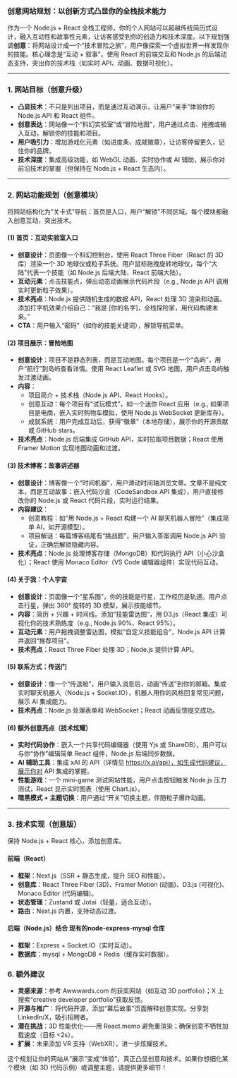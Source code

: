 ### **创意网站规划：以创新方式凸显你的全栈技术能力**

作为一个 Node.js + React 全栈工程师，你的个人网站可以超越传统简历式设计，融入互动性和故事性元素，让访客感受到你的创造力和技术深度。以下规划强调**创意**：将网站设计成一个“技术冒险之旅”，用户像探索一个虚拟世界一样发现你的技能。核心理念是“互动 + 叙事”，使用 React 的前端交互和 Node.js 的后端动态支持，突出你的技术栈（如实时 API、动画、数据可视化）。

---

### **1. 网站目标（创意升级）**
- **凸显技术**：不只是列出项目，而是通过互动演示，让用户“亲手”体验你的 Node.js API 和 React 组件。
- **创意表达**：网站像一个“科幻实验室”或“冒险地图”，用户通过点击、拖拽或输入互动，解锁你的技能和项目。
- **用户吸引力**：增加游戏化元素（如进度条、成就徽章），让访客停留更久，记住你的品牌。
- **技术深度**：集成高级功能，如 WebGL 动画、实时协作或 AI 辅助，展示你对前沿技术的掌握（但保持在 Node.js + React 生态内）。

---

### **2. 网站功能规划（创意模块）**
将网站结构化为“关卡式”导航：首页是入口，用户“解锁”不同区域。每个模块都融入创意互动，突出技术。

#### **(1) 首页：互动实验室入口**
- **创意设计**：页面像一个科幻控制台，使用 React Three Fiber（React 的 3D 库）渲染一个 3D 地球仪或粒子系统。用户鼠标拖拽旋转地球仪，每个“大陆”代表一个技能（如 Node.js 后端大陆、React 前端大陆）。
- **互动元素**：点击技能点，弹出动态动画展示代码片段（e.g., Node.js API 调用实时更新粒子效果）。
- **技术亮点**：Node.js 提供随机生成的数据 API，React 处理 3D 渲染和动画。添加打字机效果介绍自己：“我是 [你的名字]，全栈探险家，用代码构建未来。”
- **CTA**：用户输入“密码”（如你的技能关键词），解锁导航菜单。

#### **(2) 项目展示：冒险地图**
- **创意设计**：项目不是静态列表，而是互动地图。每个项目是一个“岛屿”，用户“航行”到岛屿查看详情。使用 React Leaflet 或 SVG 地图，用户点击岛屿触发过渡动画。
- **内容**：
  - 项目简介 + 技术栈（Node.js API、React Hooks）。
  - 创意互动：每个项目有“试玩模式”，如一个迷你 React 应用（e.g., 如果项目是电商，嵌入实时购物车模拟，使用 Node.js WebSocket 更新库存）。
  - 成就系统：用户完成互动后，获得“徽章”（本地存储），展示你的开源贡献或 GitHub stars。
- **技术亮点**：Node.js 后端集成 GitHub API，实时拉取项目数据；React 使用 Framer Motion 实现地图动画和过渡。

#### **(3) 技术博客：故事讲述器**
- **创意设计**：博客像一个“时间机器”，用户滑动时间轴浏览文章。文章不是纯文本，而是互动故事：嵌入代码沙盒（CodeSandbox API 集成），用户直接修改你的 Node.js 或 React 代码片段，实时运行结果。
- **内容建议**：
  - 创意教程：如“用 Node.js + React 构建一个 AI 聊天机器人冒险”（集成简单 AI，如开源模型）。
  - 项目解谜：每篇博客结尾有“挑战题”，用户输入答案调用 Node.js API 验证，正确后解锁隐藏内容。
- **技术亮点**：Node.js 处理博客存储（MongoDB）和代码执行 API（小心沙盒化）；React 使用 Monaco Editor（VS Code 编辑器组件）实现代码互动。

#### **(4) 关于我：个人宇宙**
- **创意设计**：页面像一个“星系图”，你的技能是行星，工作经历是轨道。用户点击行星，弹出 360° 旋转的 3D 模型，展示技能细节。
- **内容**：简历 + 兴趣 + 时间线。添加“技能雷达图”，用 D3.js（React 集成）可视化你的技术熟练度（e.g., Node.js 90%、React 95%）。
- **互动元素**：用户拖拽调整雷达图，模拟“自定义技能组合”，Node.js API 计算并返回“推荐项目”。
- **技术亮点**：React Three Fiber 处理 3D；Node.js 提供计算 API。

#### **(5) 联系方式：传送门**
- **创意设计**：像一个“传送舱”，用户输入消息后，动画“传送”到你的邮箱。集成实时聊天机器人（Node.js + Socket.IO），机器人用你的风格回复常见问题，展示 AI 集成能力。
- **技术亮点**：Node.js 处理表单和 WebSocket；React 动画反馈提交成功。

#### **(6) 额外创意亮点（技术炫耀）**
- **实时代码协作**：嵌入一个共享代码编辑器（使用 Yjs 或 ShareDB），用户可以与你“协作”编辑简单 React 组件，Node.js 后端同步数据。
- **AI 辅助工具**：集成 xAI 的 API（详情见 https://x.ai/api），如生成代码建议，展示你对 API 集成的掌握。
- **性能游戏**：一个 mini-game 测试网站性能，用户点击按钮触发 Node.js 压力测试，React 显示实时图表（使用 Chart.js）。
- **暗黑模式 + 主题切换**：用户通过“开关”切换主题，伴随粒子爆炸动画。

---

### **3. 技术实现（创意版）**
保持 Node.js + React 核心，添加创意库。

#### **前端（React）**
- **框架**：Next.js（SSR + 静态生成，提升 SEO 和性能）。
- **创意库**：React Three Fiber (3D)、Framer Motion (动画)、D3.js (可视化)、Monaco Editor (代码编辑)。
- **状态管理**：Zustand 或 Jotai（轻量，适合互动）。
- **路由**：Next.js 内置，支持动态过渡。

#### **后端（Node.js）结合 现有的node-express-mysql 仓库**
- **框架**：Express + Socket.IO（实时互动）。
- **数据库**：mysql + MongoDB + Redis（缓存实时数据）。



### **6. 额外建议**
- **灵感来源**：参考 Awwwards.com 的获奖网站（如互动 3D portfolio）；X 上搜索“creative developer portfolio”获取反馈。
- **开源与推广**：将代码开源，添加“幕后故事”页面解释创意实现。分享到 LinkedIn/X，吸引招聘者。
- **潜在挑战**：3D 性能优化——用 React.memo 避免重渲染；确保创意不牺牲加载速度（目标 <2s）。
- **扩展**：未来添加 VR 支持（WebXR），进一步炫耀技术。

这个规划让你的网站从“展示”变成“体验”，真正凸显创意和技术。如果你想细化某个模块（如 3D 代码示例）或调整主题，请提供更多细节！